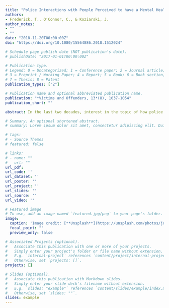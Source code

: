 ```yaml
---
title: "Police Interactions with People Perceived to have a Mental Health Problem: A Critical Review of Frames, Terminology, and Definitions"
authors:
- Frederick, T., O'Connor, C., & Koziarski, J.
author_notes:
- ""
- ""
date: "2018-11-20T00:00:00Z"
doi: "https://doi.org/10.1080/15564886.2018.1512024"

# Schedule page publish date (NOT publication's date).
# publishDate: "2017-01-01T00:00:00Z"

# Publication type.
# Legend: 0 = Uncategorized; 1 = Conference paper; 2 = Journal article;
# 3 = Preprint / Working Paper; 4 = Report; 5 = Book; 6 = Book section;
# 7 = Thesis; 8 = Patent
publication_types: ["2"]

# Publication name and optional abbreviated publication name.
publication: "*Victims and Offenders, 13*(8), 1037-1054"
publication_short: ""

abstract: In the last two decades, interest in the topic of how police interact with individuals perceived to have a mental health problem has increased substantially. This interest has produced a growing body of research on the topic and with it an expansion in the variety of terms and frames used in discussing the issue. The variation in terminology and topic framing is important to consider for a number of theoretical and methodological reasons, including our ability as researchers to shape the wider response to the issue and concerns about the extent to which the varied terms are valid and comparable. To explore this topic, we undertook a scoping review of 92 articles on the topic published between 2000 and 2017. The findings show that the current framing tends to emphasize issues related to the mental health system and police training to the detriment of other forces related to the issue such as housing, poverty, and stigma. The analy- sis also shows that person with mental illness is the most common terminology used in the literature, but its use raises some concerns about validity and precision.

# Summary. An optional shortened abstract.
# summary: Lorem ipsum dolor sit amet, consectetur adipiscing elit. Duis posuere tellus ac convallis placerat. Proin tincidunt magna sed ex sollicitudin condimentum.

# tags:
# - Source Themes
# featured: false

# links:
# - name: ""
#   url: ""
url_pdf:
url_code: ''
url_dataset: ''
url_poster: ''
url_project: ''
url_slides: ''
url_source: ''
url_video: ''

# Featured image
# To use, add an image named `featured.jpg/png` to your page's folder. 
image:
  caption: 'Image credit: [**Unsplash**](https://unsplash.com/photos/jdD8gXaTZsc)'
  focal_point: ""
  preview_only: false

# Associated Projects (optional).
#   Associate this publication with one or more of your projects.
#   Simply enter your project's folder or file name without extension.
#   E.g. `internal-project` references `content/project/internal-project/index.md`.
#   Otherwise, set `projects: []`.
projects: []

# Slides (optional).
#   Associate this publication with Markdown slides.
#   Simply enter your slide deck's filename without extension.
#   E.g. `slides: "example"` references `content/slides/example/index.md`.
#   Otherwise, set `slides: ""`.
slides: example
---
```

